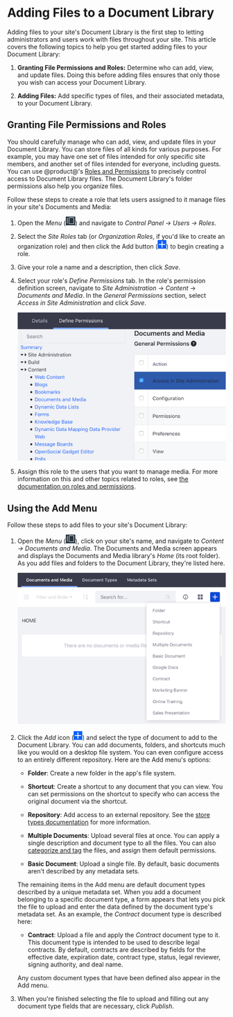 # Adding Files to a Document Library [](id=adding-files-to-a-document-library)

Adding files to your site's Document Library is the first step to letting 
administrators and users work with files throughout your site. This article 
covers the following topics to help you get started adding files to your 
Document Library: 

1.  **Granting File Permissions and Roles:** Determine who can add, view, and 
    update files. Doing this before adding files ensures that only those you 
    wish can access your Document Library. 

2.  **Adding Files:** Add specific types of files, and their associated 
    metadata, to your Document Library. 

## Granting File Permissions and Roles [](id=granting-file-permissions-and-roles)

You should carefully manage who can add, view, and update files in your Document 
Library. You can store files of all kinds for various purposes. For example, you 
may have one set of files intended for only specific site members, and another 
set of files intended for everyone, including guests. You can use @product@'s 
[Roles and Permissions](/discover/portal/-/knowledge_base/7-1/roles-and-permissions) 
to precisely control access to Document Library files. The Document Library's 
folder permissions also help you organize files. 

Follow these steps to create a role that lets users assigned to it manage files 
in your site's Documents and Media: 

1.  Open the *Menu* (![Product Menu](../../../../images/icon-menu.png)) and 
    navigate to *Control Panel &rarr; Users &rarr; Roles*. 

2.  Select the *Site Roles* tab (or *Organization Roles*, if you'd like to 
    create an organization role) and then click the Add button 
    (![Add](../../../../images/icon-add.png)) to begin creating a role.

3.  Give your role a name and a description, then click *Save*.

4.  Select your role's *Define Permissions* tab. In the role's permission 
    definition screen, navigate to *Site Administration* &rarr; *Content* &rarr; 
    *Documents and Media*. In the *General Permissions* section, select 
    *Access in Site Administration* and click *Save*.

    ![Figure 1: It's often helpful to define a role for specific users to access Documents and Media from Site Administration.](../../../../images/dm-define-role-permissions.png)

5.  Assign this role to the users that you want to manage media. For more 
    information on this and other topics related to roles, see 
    [the documentation on roles and permissions](/discover/portal/-/knowledge_base/7-1/roles-and-permissions).

## Using the Add Menu [](id=using-the-add-menu)

Follow these steps to add files to your site's Document Library:

1.  Open the *Menu* (![Product Menu](../../../../images/icon-menu.png)), click 
    on your site's name, and navigate to *Content &rarr; Documents and Media*. 
    The Documents and Media screen appears and displays the Documents and Media 
    library's *Home* (its root folder). As you add files and folders to the 
    Document Library, they're listed here. 

    ![Figure 2: The Documents and Media's *Home* folder starts empty. But the Add menu lets you upload and add all kinds of documents to the library.](../../../../images/dm-admin-add-menu.png)

2.  Click the *Add* icon (![Add](../../../../images/icon-add.png)) and select 
    the type of document to add to the Document Library. You can add documents, 
    folders, and shortcuts much like you would on a desktop file system. You can 
    even configure access to an entirely different repository. Here are the Add 
    menu's options: 

    -   **Folder**: Create a new folder in the app's file system. 

    -   **Shortcut**: Create a shortcut to any document that you can view. You 
        can set permissions on the shortcut to specify who can access the 
        original document via the shortcut.

    -   **Repository**: Add access to an external repository. See the 
        [store types documentation](/discover/portal/-/knowledge_base/7-0/liferay-store-types)
        for more information. 

    -   **Multiple Documents**: Upload several files at once. You can apply a 
        single description and document type to all the files. You can also 
        [categorize and tag](/discover/portal/-/knowledge_base/7-1/organizing-content-with-tags-and-categories) 
        the files, and assign them default permissions. 

    -   **Basic Document**: Upload a single file. By default, basic documents 
        aren't described by any metadata sets. 

    The remaining items in the Add menu are default document types described by 
    a unique metadata set. When you add a document belonging to a specific 
    document type, a form appears that lets you pick the file to upload and 
    enter the data defined by the document type's metadata set. As an example, 
    the *Contract* document type is described here: 

    -   **Contract**: Upload a file and apply the *Contract* document type to 
        it. This document type is intended to be used to describe legal 
        contracts. By default, contracts are described by fields for the 
        effective date, expiration date, contract type, status, legal reviewer, 
        signing authority, and deal name. 

    Any custom document types that have been defined also appear in the Add 
    menu. 

3.  When you're finished selecting the file to upload and filling out any 
    document type fields that are necessary, click *Publish*. 

<!--
Add this to the Add menu items in step 2 once the Google Drive plugin is released
for 7.1

    -   **Google Docs**: Available via the Liferay Plugin for Google Drive&trade; 
        from the 
        [Liferay Marketplace](https://web.liferay.com/marketplace). 
        This lets you create a file entry that links to a Google document. For 
        more information, see 
        [the documentation on accessing Google Docs&trade;](/discover/portal/-/knowledge_base/7-1/accessing-google-docs). 
-->
